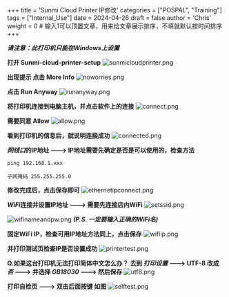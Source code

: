 +++
title = 'Sunmi Cloud Printer IP修改'
categories = ["POSPAL", "Training"]
tags = ["Internal_Use"]
date = 2024-04-26
draft = false
author = 'Chris'
weight = 0 # 输入1可以顶置文章，用来给文章展示排序，不填就默认按时间排序
+++

***请注意：此打印机只能在Windows上设置***

**打开 Sunmi-cloud-printer-setup**
![sunmicloudprinter.png](/img/sunmicloudprinter.png)

**出现提示 点击 More Info**
![noworries.png](/img/noworries.png)

**点击 Run Anyway**
![runanyway.png](/img/runanyway.png)

**将打印机连接到电脑主机，并点击软件上的连接**
![connect.png](/img/connect.png)

**需要同意 Allow**
![allow.png](/img/allow.png)

**看到打印机的信息后，就说明连接成功**
![connected.png](/img/connected.png)


***网线口*的IP地址 ---> IP地址需要先确定是否是可以使用的，检查方法**
```dos
ping 192.168.1.xxx
```
```
子网掩码 255.255.255.0
```
**修改完成后，点击保存即可**
![ethernetipconnect.png](/img/ethernetipconnect.png)

***WiFi*连接并设置IP地址 ---> 需要先连接店内WiFi**
![setssid.png](/img/setssid.png)

![wifinameandpw.png](/img/wifinameandpw.png)
***(P.S. 一定要输入正确的WiFi名)***

**固定WiFi IP，检查可用IP地址方法同上，点击保存**
![wifiip.png](/img/wifiip.png)

**并打印测试页检查IP是否设置成功**
![printertest.png](/img/printertest.png)

**Q.如果这台打印机无法打印简体中文怎么办？**
**去到 *打印设置* ---> UTF-8 改成 *否* ---> 并选择 *GB18030* ---> 然后保存**
![utf8.png](/img/utf8.png)

**打印自检页 ---> 双击后面按键 如图**
![selftest.png](/img/selftest.png)